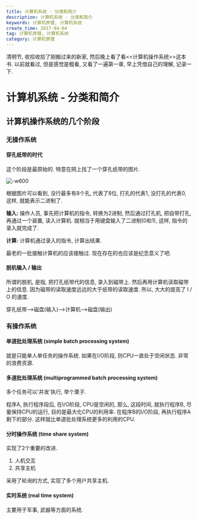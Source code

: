 ```yaml
---
title: 计算机系统 - 分类和简介
description: 计算机系统 - 分类和简介
keywords: 计算机原理, 计算机系统
create_time: 2017-04-04
tag: 计算机原理, 计算机系统
category: 计算机原理
---
```


清明节, 收拾收拾了刚搬过来的新家, 然后晚上看了看<<计算机操作系统>>这本书. 以前就看过, 但是感觉是粗看, 又看了一遍第一章, 早上凭借自己的理解, 记录一下.

# 计算机系统 - 分类和简介

## 计算机操作系统的几个阶段

### 无操作系统

#### 穿孔纸带的时代

这个阶段是最原始的. 特意在网上找了一个穿孔纸带的图片. 

![-w600](/images/posts/14912694374540.jpg)

根据图片可以看到, 没行最多有8个孔, 代表了8位, 打孔的代表1, 没打孔的代表0, 这样, 就能表示二进制了. 

**输入:**
操作人员, 事先把计算机的指令, 转换为2进制, 然后通过打孔机, 把自带打孔, 再通过一个装置, 读入计算机. 就相当于用键盘输入了二进制(0和1), 这样, 指令的录入就完成了.  

**计算:**
计算机通过录入的指令, 计算出结果.

最老的一批接触计算机的应该接触过. 现在存在的也应该是纪念意义了吧. 

####  脱机输入 / 输出

所谓的脱机, 是指, 把打孔纸带代的信息, 录入到磁带上. 然后再用计算机读取磁带上的信息. 因为磁带的读取速度远远的大于纸带的读取速度. 所以, 大大的提高了 I / O 的速度. 

穿孔纸带-->磁盘(输入)-->计算机-->磁盘(输出)

### 有操作系统

#### 单道批处理系统 (simple batch processing system)

就是只能单人单任务的操作系统. 如果在I/O阶段, 则CPU一直处于空闲状态. 非常的浪费资源. 

#### 多道批处理系统 (multiprogrammed batch processing system)

多个任务可以'并发'执行, 举个栗子.

程序A, 执行程序段后, 在I/O阶段, CPU是空闲的, 那么, 这段时间, 就执行程序B, 尽量保持CPU的运行, 目的是最大化CPU的利用率. 在程序B的I/O阶段, 再执行程序A剩下的部分. 这样就比单道批处理系统更多的利用的CPU. 

#### 分时操作系统 (time share system)

实现了2个重要的改进.

1. 人机交互
2. 共享主机

采用了轮询的方式, 实现了多个用户共享主机. 

#### 实时系统 (real time system)

主要用于军事, 武器等方面的系统. 




